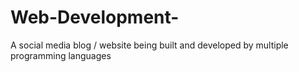 # Web-Development-
A social media blog / website being built and developed by multiple programming languages

